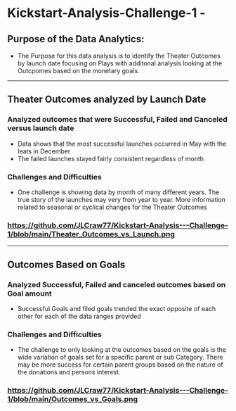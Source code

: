 # Kickstart-Analysis-Challenge-1 - 
## Purpose of the Data Analytics:
- The Purpose for this data analysis is to identify the Theater Outcomes by launch date focusing on Plays with additonal analysis looking at the Outcpomes based on the monetary goals.
---
## Theater Outcomes analyzed by Launch Date
### Analyzed outcomes that were Successful, Failed and Canceled versus launch date
- Data shows that the most successful launches occurred in May with the leats in December
- The failed launches stayed fairly consistent regardless of month
### Challenges and Difficulties
- One challenge is showing data by month of many different years.  The true story of the launches may very from year to year.  More information related to seasonal or cyclical changes for the Theater Outcomes   
### https://github.com/JLCraw77/Kickstart-Analysis---Challenge-1/blob/main/Theater_Outcomes_vs_Launch.png
---
## Outcomes Based on Goals
### Analyzed Successful, Failed and canceled outcomes based on Goal amount
- Successful Goals and filed goals trended the exact opposite of each other for each of the data ranges provided 
### Challenges and Difficulties
- The challenge to only looking at the outcomes based on the goals is the wide variation of goals set for a specific parent or sub Category.  There may be more success for certain parent groups based on the nature of the donations and persons interest. 
### https://github.com/JLCraw77/Kickstart-Analysis---Challenge-1/blob/main/Outcomes_vs_Goals.png
